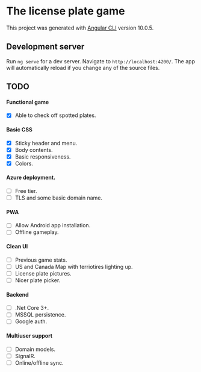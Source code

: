 # The license plate game

This project was generated with [Angular CLI](https://github.com/angular/angular-cli) version 10.0.5.

## Development server

Run `ng serve` for a dev server. Navigate to `http://localhost:4200/`. The app will automatically reload if you change any of the source files.

## TODO
#### Functional game
- [x] Able to check off spotted plates.
#### Basic CSS
- [x] Sticky header and menu.
- [x] Body contents.
- [x] Basic responsiveness.
- [x] Colors.
#### Azure deployment.
- [ ] Free tier.
- [ ] TLS and some basic domain name.
#### PWA
- [ ] Allow Android app installation.
- [ ] Offline gameplay.
#### Clean UI
- [ ] Previous game stats.
- [ ] US and Canada Map with terriotires lighting up.
- [ ] License plate pictures.
- [ ] Nicer plate picker.
#### Backend
- [ ] .Net Core 3+.
- [ ] MSSQL persistence.
- [ ] Google auth.
#### Multiuser support
- [ ] Domain models.
- [ ] SignalR.
- [ ] Online/offline sync.